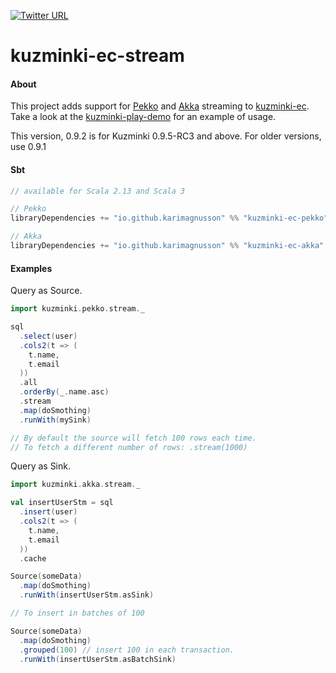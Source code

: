 [![Twitter URL](https://img.shields.io/twitter/url/https/twitter.com/bukotsunikki.svg?style=social&label=Follow%20%40kuzminki_lib)](https://twitter.com/kuzminki_lib)

# kuzminki-ec-stream

#### About
This project adds support for [Pekko](https://pekko.apache.org/) and [Akka](https://akka.io/) streaming to [kuzminki-ec](https://github.com/karimagnusson/kuzminki-ec). Take a look at the [kuzminki-play-demo](https://github.com/karimagnusson/kuzminki-play-demo) for an example of usage.

This version, 0.9.2 is for Kuzminki 0.9.5-RC3 and above. For older versions, use 0.9.1

#### Sbt
```sbt
// available for Scala 2.13 and Scala 3

// Pekko
libraryDependencies += "io.github.karimagnusson" %% "kuzminki-ec-pekko" % "0.9.2"

// Akka
libraryDependencies += "io.github.karimagnusson" %% "kuzminki-ec-akka" % "0.9.2"
```

#### Examples
Query as Source.
```scala
import kuzminki.pekko.stream._

sql
  .select(user)
  .cols2(t => (
    t.name,
    t.email
  ))
  .all
  .orderBy(_.name.asc)
  .stream
  .map(doSmothing)
  .runWith(mySink)

// By default the source will fetch 100 rows each time.
// To fetch a different number of rows: .stream(1000)
```

Query as Sink.
```scala
import kuzminki.akka.stream._

val insertUserStm = sql
  .insert(user)
  .cols2(t => (
    t.name,
    t.email
  ))
  .cache

Source(someData)
  .map(doSmothing)
  .runWith(insertUserStm.asSink)

// To insert in batches of 100

Source(someData)
  .map(doSmothing)
  .grouped(100) // insert 100 in each transaction.
  .runWith(insertUserStm.asBatchSink)
```








